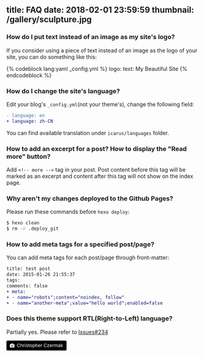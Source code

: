 title: FAQ
date: 2018-02-01 23:59:59
thumbnail: /gallery/sculpture.jpg
---

### How do I put text instead of an image as my site's logo?

If you consider using a piece of text instead of an image as the logo of your site, you can do something like this:

{% codeblock lang:yaml _config.yml %}
logo:
    text: My Beautiful Site
{% endcodeblock %}
<!-- more -->
### How do I change the site's language?
Edit your blog's `_config.yml`(not your theme's), change the following field:

```diff
- language: en
+ language: zh-CN
```

You can find available translation under `icarus/languages` folder.

### How to add an excerpt for a post? How to display the "Read more" button?
Add `<!-- more -->` tag in your post. Post content before this tag will be marked as an excerpt and content after this tag will not show on the index page.

### Why aren't my changes deployed to the Github Pages?
Please run these commands before `hexo deploy`:

```bash
$ hexo clean
$ rm -r .deploy_git
```

### How to add meta tags for a specified post/page?

You can add meta tags for each post/page through front-matter:

```diff
title: test post
date: 2015-01-26 21:55:37
tags:
comments: false
+ meta:
+ - name="robots";content="noindex, follow"
+ - name="another-meta";value="hello world";enabled=false
```

### Does this theme support RTL(Right-to-Left) language?

Partially yes. Please refer to [Issues#234](https://github.com/ppoffice/hexo-theme-icarus/issues/234)

<a style="background-color:black;color:white;text-decoration:none;padding:4px 6px;font-size:12px;line-height:1.2;display:inline-block;border-radius:3px" href="https://unsplash.com/@czermak_photography?utm_medium=referral&amp;utm_campaign=photographer-credit&amp;utm_content=creditBadge" target="_blank" rel="noopener noreferrer" title="Download free do whatever you want high-resolution photos from Christopher Czermak"><span style="display:inline-block;padding:2px 3px"><svg xmlns="http://www.w3.org/2000/svg" style="height:12px;width:auto;position:relative;vertical-align:middle;top:-1px;fill:white" viewBox="0 0 32 32"><title>unsplash-logo</title><path d="M20.8 18.1c0 2.7-2.2 4.8-4.8 4.8s-4.8-2.1-4.8-4.8c0-2.7 2.2-4.8 4.8-4.8 2.7.1 4.8 2.2 4.8 4.8zm11.2-7.4v14.9c0 2.3-1.9 4.3-4.3 4.3h-23.4c-2.4 0-4.3-1.9-4.3-4.3v-15c0-2.3 1.9-4.3 4.3-4.3h3.7l.8-2.3c.4-1.1 1.7-2 2.9-2h8.6c1.2 0 2.5.9 2.9 2l.8 2.4h3.7c2.4 0 4.3 1.9 4.3 4.3zm-8.6 7.5c0-4.1-3.3-7.5-7.5-7.5-4.1 0-7.5 3.4-7.5 7.5s3.3 7.5 7.5 7.5c4.2-.1 7.5-3.4 7.5-7.5z"></path></svg></span><span style="display:inline-block;padding:2px 3px">Christopher Czermak</span></a>